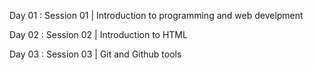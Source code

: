 



Day 01 : Session 01 | Introduction to programming and web develpment

Day 02 : Session 02 | Introduction to HTML

Day 03 : Session 03 | Git and Github tools